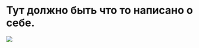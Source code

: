 # Тут должно быть что то написано о себе.
![](https://i.pinimg.com/736x/c8/a8/7e/c8a87e70ab8fd35344615832f8d7030b.jpg)
